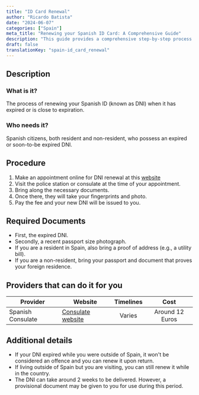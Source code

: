 ```yaml
---
title: "ID Card Renewal"
author: "Ricardo Batista"
date: "2024-06-07"
categories: ["Spain"]
meta_title: "Renewing your Spanish ID Card: A Comprehensive Guide"
description: "This guide provides a comprehensive step-by-step process of renewing your Spanish ID Card"
draft: false
translationKey: "spain-id_card_renewal"
---
```


## Description
### What is it?
The process of renewing your Spanish ID (known as DNI) when it has expired or is close to expiration.

### Who needs it?
Spanish citizens, both resident and non-resident, who possess an expired or soon-to-be expired DNI.

## Procedure
1. Make an appointment online for DNI renewal at this [website](https://www.citapreviadnie.es)
2. Visit the police station or consulate at the time of your appointment.
3. Bring along the necessary documents.
4. Once there, they will take your fingerprints and photo.
5. Pay the fee and your new DNI will be issued to you.

## Required Documents
- First, the expired DNI.
- Secondly, a recent passport size photograph.
- If you are a resident in Spain, also bring a proof of address (e.g., a utility bill).
- If you are a non-resident, bring your passport and document that proves your foreign residence.

## Providers that can do it for you

| Provider        |     Website     |     Timelines    |       Cost      |
| --------------- | --------------- |  :-------------: | :-------------: |
| Spanish Consulate |  [Consulate website](https://www.exteriores.gob.es/es/Paginas/index.aspx) |      Varies      |        Around 12 Euros       |

## Additional details
- If your DNI expired while you were outside of Spain, it won't be considered an offence and you can renew it upon return.
- If living outside of Spain but you are visiting, you can still renew it while in the country.
- The DNI can take around 2 weeks to be delivered. However, a provisional document may be given to you for use during this period.